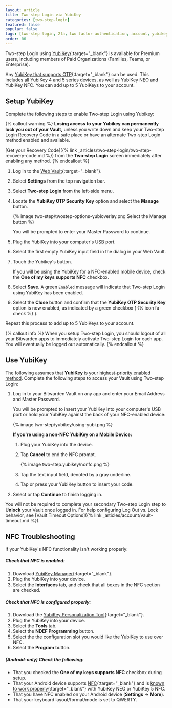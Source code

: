 ```yaml
---
layout: article
title: Two-step Login via YubiKey
categories: [two-step-login]
featured: false
popular: false
tags: [two-step login, 2fa, two factor authentication, account, yubikey, yubi, yubico]
order: 06
---
```


Two-step Login using [YubiKey](https://www.yubico.com){:target="\_blank"} is available for Premium users, including members of Paid Organizations (Families, Teams, or Enterprise).

Any [YubiKey that supports OTP](https://www.yubico.com/products/yubikey-hardware/compare-yubikeys/){:target="_blank"} can be used. This includes all YubiKey 4 and 5 series devices, as well as YubiKey NEO and YubiKey NFC. You can add up to 5 YubiKeys to your account.

## Setup YubiKey

Complete the following steps to enable Two-step Login using Yubikey:

{% callout warning %}
**Losing access to your Yubikey can permanently lock you out of your Vault,** unless you write down and keep your Two-step Login Recovery Code in a safe place or have an alternate Two-step Login method enabled and available.

[Get your Recovery Code]({% link _articles/two-step-login/two-step-recovery-code.md %}) from the **Two-step Login** screen immediately after enabling any method.
{% endcallout %}

1. Log in to the [Web Vault](https://vault.bitwarden.com){:target="\_blank"}.
2. Select **Settings** from the top navigation bar.
3. Select **Two-step Login** from the left-side menu.
4. Locate the **YubiKey OTP Security Key** option and select the **Manage** button.

   {% image two-step/twostep-options-yubioverlay.png Select the Manage button %}

   You will be prompted to enter your Master Password to continue.
5. Plug the YubiKey into your computer's USB port.
6. Select the first empty YubiKey input field in the dialog in your Web Vault.
7. Touch the Yubikey's button.

   If you will be using the YubiKey for a NFC-enabled mobile device, check the **One of my keys supports NFC** checkbox.
8. Select **Save**. A green `Enabled` message will indicate that Two-step Login using YubiKey has been enabled.
9. Select the **Close** button and confirm that the **YubiKey OTP Security Key** option is now enabled, as indicated by a green checkbox ( {% icon fa-check %} ).

Repeat this process to add up to 5 YubiKeys to your account.

{% callout info %}
When you setup Two-step Login, you should logout of all your Bitwarden apps to immediately activate Two-step Login for each app. You will eventually be logged out automatically.
{% endcallout %}

## Use YubiKey

The following assumes that **YubiKey** is your [highest-priority enabled method](https://bitwarden.com/help/article/setup-two-step-login/#using-multiple-methods). Complete the following steps to access your Vault using Two-step Login:

1. Log in to your Bitwarden Vault on any app and enter your Email Address and Master Password.

   You will be prompted to insert your YubiKey into your computer's USB port or hold your YubiKey against the back of your NFC-enabled device:

   {% image two-step/yubikey/using-yubi.png %}

   **If you're using a non-NFC YubiKey on a Mobile Device:**
     1. Plug your YubiKey into the device.
     2. Tap **Cancel** to end the NFC prompt.

        {% image two-step.yubikey/nonfc.png %}
     3. Tap the text input field, denoted by a gray underline.
     4. Tap or press your YubiKey button to insert your code.

2. Select or tap **Continue** to finish logging in.

You will not be required to complete your secondary Two-step Login step to **Unlock** your Vault once logged in. For help configuring Log Out vs. Lock behavior, see [Vault Timeout Options]({% link _articles/account/vault-timeout.md %}).

## NFC Troubleshooting

If your YubiKey's NFC functionality isn't working properly:

##### Check that NFC is enabled:
1. Download [YubiKey Manager](https://www.yubico.com/products/services-software/download/yubikey-manager/){:target="\_blank"}.
2. Plug the YubiKey into your device.
3. Select the **Interfaces** tab, and check that all boxes in the NFC section are checked.

##### Check that NFC is configured properly:
1. Download the [YubiKey Personalization Tool](https://www.yubico.com/products/services-software/download/yubikey-personalization-tools/){:target="\_blank"}.
2. Plug the YubiKey into your device.
3. Select the **Tools** tab.
4. Select the **NDEF Programming** button.
5. Select the the configuration slot you would like the YubiKey to use over NFC.
6. Select the **Program** button.

##### (Android-only) Check the following:

- That you checked the **One of my keys supports NFC** checkbox during setup.
- That your Android device supports [NFC](https://en.wikipedia.org/wiki/List_of_NFC-enabled_mobile_devices){:target="_blank"} and is [known to work properly](https://forum.yubico.com/viewtopic1c5f.html?f=26&t=1302){:target="_blank"} with YubiKey NEO or YubiKey 5 NFC.
- That you have NFC enabled on your Android device (**Settings** &rarr; **More**).
- That your keyboard layout/format/mode is set to QWERTY.
